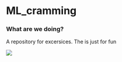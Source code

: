 # ML_cramming

### What are we doing?

A repository for excersices. The is just for fun

![](https://sun9-26.userapi.com/c858136/v858136712/b0b51/2y3sNQy9Ga8.jpg)
